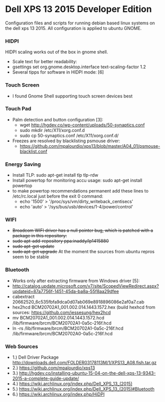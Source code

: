 # Dell XPS 13 2015 Developer Edition
Configuration files and scripts for running debian based linux systems on the dell xps 13 2015.
All configuration is applied to ubuntu GNOME.

### HIDPI
HIDPI scaling works out of the box in gnome shell.
* Scale text for better readability:
 * gsettings set org.gnome.desktop.interface text-scaling-factor 1.2
* Several tipps for software in HIDPI mode: [6]

### Touch Screen

* I found Gnome Shell supporting touch screen devices best

### Touch Pad

* Palm detection and button configuration [3]:
  * wget http://hgdev.co/wp-content/uploads/50-synaptics.conf
  * sudo mkdir /etc/X11/xorg.conf.d
  * sudo cp 50-synaptics.conf /etc/X11/xorg.conf.d/
* Freezes are resolved by blacklisting psmouse driver:
  * https://github.com/mpalourdio/xps13/blob/master/A04_01/psmouse-blacklist.conf

### Energy Saving

* Install TLP: sudo apt-get install tlp tlp-rdw
* Install powertop for monitoring accu usage: sudo apt-get install powertop
* to make powertop recommendations permanent add these lines to /etc/rc.local just before the exit 0 command:
  * echo '1500' > '/proc/sys/vm/dirty_writeback_centisecs'
  * echo 'auto' > '/sys/bus/usb/devices/1-4/power/control'

### WIFI
* ~~Broadcom WIFI driver has a null pointer bug, which is patched with a package in this repository:~~
 * ~~sudo apt-add-repository ppa:inaddy/lp1415880~~
 * ~~sudo apt-get update~~
 * ~~sudo apt-get upgrade~~
At the moment the sources from ubuntu repros seem to be stable 

### Bluetooth

* Works only after extracting firmware from Windows driver [5]:
 * http://catalog.update.microsoft.com/v7/site/ScopedViewRedirect.aspx?updateid=87a7756f-1451-45da-ba8a-55f8aa29dfee
 * cabextract 20662520_6c535fbfa9dca0d07ab069e8918896086e2af0a7.cab
 * hex2hcd BCM20702A1_001.002.014.1443.1572.hex (build hexhcd from sources: https://github.com/jessesung/hex2hcd
 * mv BCM20702A1_001.002.014.1443.1572.hcd /lib/firmware/brcm/BCM20702A1-0a5c-216f.hcd
 * ln -rs /lib/firmware/brcm/BCM20702A1-0a5c-216f.hcd /lib/firmware/brcm/BCM20702A0-0a5c-216f.hcd

### Web Sources

* 1.) Dell Driver Package http://downloads.dell.com/FOLDER03178113M/1/XPS13_A08.fish.tar.gz
* 2.) https://github.com/mpalourdio/xps13
* 3.) http://hgdev.co/installing-ubuntu-15-04-on-the-dell-xps-13-9343-2015-a-complete-guide-update/
* 4.) https://wiki.archlinux.org/index.php/Dell_XPS_13_(2015)
* 5.) https://wiki.archlinux.org/index.php/Dell_XPS_13_(2015)#Bluetooth
* 6.) https://wiki.archlinux.org/index.php/HiDPI
